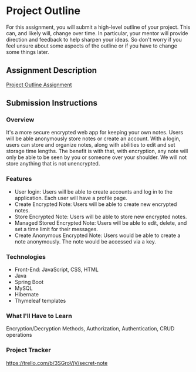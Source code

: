 # Project Outline
For this assignment, you will submit a high-level outline of your project. This can, and likely will, change over time. In particular, your mentor will provide direction and feedback to help sharpen your ideas. So don't worry if you feel unsure about some aspects of the outline or if you have to change some things later.

## Assignment Description
[Project Outline Assignment](https://education.launchcode.org/liftoff/modules/assignments/project-outline)

## Submission Instructions

### Overview
It's a more secure encrypted web app for keeping your own notes. Users will be able anonymously store notes or create an account. With a login, users can store and organize notes, along with abilities to edit and set storage time lengths. The benefit is with that, with encryption, any note will only be able to be seen by you or someone over your shoulder. We will not store anything that is not unencrypted.
### Features
- User login: Users will be able to create accounts and log in to the application. Each user will have a profile page.
- Create Encrypted Note: Users will be able to create new encrypted notes.
- Store Encrypted Note: Users will be able to store new encrypted notes.
- Managed Stored Encrypted Note: Users will be able to edit, delete, and set a time limit for their messages.
- Create Anonymous Encrypted Note: Users would be able to create a note anonymously. The note would be accessed via a key.
### Technologies
- Front-End: JavaScript, CSS, HTML
- Java
- Spring Boot
- MySQL
- Hibernate
- Thymeleaf templates
### What I'll Have to Learn
Encryption/Decryption Methods, Authorization, Authentication, CRUD operations
### Project Tracker
https://trello.com/b/3SGroVjV/secret-note
